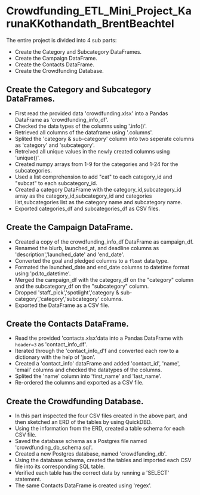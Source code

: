 # Crowdfunding_ETL_Mini_Project_KarunaKKothandath_BrentBeachtel

The entire project is divided into 4 sub parts:

* Create the Category and Subcategory DataFrames.
* Create the Campaign DataFrame.
* Create the Contacts DataFrame.
* Create the Crowdfunding Database.

## Create the Category and Subcategory DataFrames.

* First read the provided data 'crowdfunding.xlsx' into a Pandas DataFrame as 'crowdfunding_info_df'.
* Checked the data types of the columns using '.info()'.
* Retrieved all columns of the dataframe using '.columns'.
* Splited the 'category & sub-category' column into two seperate columns as 'category' and 'subcategory'.
* Retreived all unique values in the newly created columns using 'unique()'.
* Created numpy arrays from 1-9 for the categories and 1-24 for the subcategories.
* Used a list comprehension to add "cat" to each category_id and "subcat" to each subcategory_id. 
* Created a category DataFrame with the category_id,subcategory_id array as the category_id,subcategory_id and categories list,subcategories list as the category name  and subcategory name.
* Exported categories_df and subcategories_df as CSV files.

## Create the Campaign DataFrame.

* Created a copy of the crowdfunding_info_df DataFrame as campaign_df.
* Renamed the blurb, launched_at, and deadline columns as 'description','launched_date' and 'end_date'.
* Converted the goal and pledged columns to a `float` data type.
* Formated the launched_date and end_date columns to datetime format using 'pd.to_datetime'.
* Merged the campaign_df with the category_df on the "category" column and the subcategory_df on the "subcategory" column.
* Dropped 'staff_pick','spotlight','category & sub-category','category','subcategory' columns.
* Exported the DataFrame as a CSV file.


## Create the Contacts DataFrame.
* Read the provided 'contacts.xlsx'data into a Pandas DataFrame with `header=3` as 'contact_info_df'.
* Iterated through the 'contact_info_d'f and converted each row to a dictionary with the help of 'json'.
* Created a 'contact_info' dataFrame and added  'contact_id', 'name', 'email' columns and checked the datatypes of the columns.
* Splited the 'name' column into 'first_name' and 'last_name'.
* Re-ordered the columns and exported as a CSV file.

##  Create the Crowdfunding Database.
* In this part inspected the four CSV files created in the above part, and then sketched an ERD of the tables by using QuickDBD.
* Using the information from the ERD, created a table schema for each CSV file.
* Saved the database schema as a Postgres file named 'crowdfunding_db_schema.sql'.
* Created a new Postgres database, named 'crowdfunding_db'.
* Using the database schema, created the tables and imported each CSV file into its corresponding SQL table.
* Verified each table has the correct data by running a 'SELECT' statement.
* The same Contacts DataFrame is created using 'regex'. 



